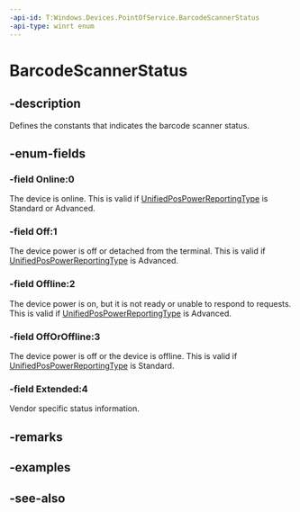 ```yaml
---
-api-id: T:Windows.Devices.PointOfService.BarcodeScannerStatus
-api-type: winrt enum
---
```


<!-- Enumeration syntax
public enum Windows.Devices.PointOfService.BarcodeScannerStatus : int
-->

# BarcodeScannerStatus

## -description
Defines the constants that indicates the barcode scanner status.

## -enum-fields
### -field Online:0
The device is online. This is valid if [UnifiedPosPowerReportingType](unifiedpospowerreportingtype.md) is Standard or Advanced.

### -field Off:1
The device power is off or detached from the terminal. This is valid if [UnifiedPosPowerReportingType](unifiedpospowerreportingtype.md) is Advanced.

### -field Offline:2
The device power is on, but it is not ready or unable to respond to requests. This is valid if [UnifiedPosPowerReportingType](unifiedpospowerreportingtype.md) is Advanced.

### -field OffOrOffline:3
The device power is off or the device is offline. This is valid if [UnifiedPosPowerReportingType](unifiedpospowerreportingtype.md) is Standard.

### -field Extended:4
Vendor specific status information.


## -remarks

## -examples

## -see-also